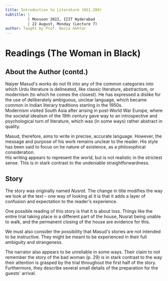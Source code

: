```yaml
---
title: Introduction to Literature (HS1.204)
subtitle: |
          | Monsoon 2022, IIIT Hyderabad
          | 22 August, Monday (Lecture 7)
author: Taught by Prof. Nazia Akhtar
---
```


# Readings (The Woman in Black)
## About the Author (contd.)
Naiyer Masud's works do not fit into any of the common categories into which Urdu literature is delineated, like classic literature, abstractism, or modernism (to which he comes the closest). He has expressed a dislike for the use of deliberately ambiguous, unclear language, which became common in Indian literary traditions starting in the 1950s.  
Modernism visited South Asia after arising in post-World War Europe, where the societal idealism of the 19th century gave way to an introspective and psychological turn of literature, which was (in some ways) rather abstract in quality.  

Masud, therefore, aims to write in precise, accurate language. However, the message and purpose of his work remains unclear to the reader. His style has been said to focus on he nature of existence, as a philosophical consideration.  
His writing appears to represent the world, but is not realistic in the strictest sense. This is in stark contrast to the undeniable straightforwardness.

## Story
The story was originally named *Nusrat*. The change in title modifies the way we look at the text – one way of looking at it is that it adds a layer of confusion and expectation to the reader's experience.

One possible reading of this story is that it is about loss. Things like the entire trial taking place in a different part of the house, Nusrat being unable to walk, and the permanent closing of the house are evidence for this.

We must also consider the possibility that Masud's stories are not intended to be instructive. They might be meant to be experienced in their full ambiguity and strangeness.

The narrator also appears to be unreliable in some ways. Their claim to not remember the story of the bad woman (p. 29) is in stark contrast to the way their attention is grasped by the trial throughout the first half of the story. Furthermore, they describe several small details of the preparation for the guests' arrival.